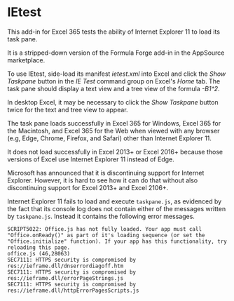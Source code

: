 # IEtest

This add-in for Excel 365 tests the ability of Internet Explorer 11 to load its task pane.

It is a stripped-down version of the Formula Forge add-in in the AppSource marketplace.

To use IEtest, side-load its manifest _ietest.xml_ into Excel and click the _Show Taskpane_ button in the _IE Test_ command group on Excel's _Home_ tab.  The task pane should display a text view and a tree view of the formula _-B1^2_.

In desktop Excel, it may be necessary to click the _Show Taskpane_ button twice for the text and tree view to appear.

The task pane loads successfully in Excel 365 for Windows, Excel 365 for the Macintosh, and Excel 365 for the Web when viewed with any browser (e.g, Edge, Chrome, Firefox, and Safari) other than Internet Explorer 11.

It does not load successfully in Excel 2013+ or Excel 2016+ because those versions of Excel use Internet Explorer 11 instead of Edge.

Microsoft has announced that it is discontinuing support for Internet Explorer.  However, it is hard to see how it can do that without also discontinuing support for Excel 2013+ and Excel 2106+.

Internet Explorer 11 fails to load and execute `taskpane.js`, as evidenced by the fact that its console log does not contain either of the messages written by `taskpane.js`.  Instead it contains the following error messages.

    SCRIPT5022: Office.js has not fully loaded. Your app must call "Office.onReady()" as part of it's loading sequence (or set the "Office.initialize" function). If your app has this functionality, try reloading this page.
    office.js (46,28063)
    SEC7111: HTTPS security is compromised by res://ieframe.dll/dnserrordiagoff.htm
    SEC7111: HTTPS security is compromised by res://ieframe.dll/errorPageStrings.js
    SEC7111: HTTPS security is compromised by res://ieframe.dll/httpErrorPagesScripts.js

